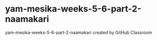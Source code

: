 # yam-mesika-weeks-5-6-part-2-naamakari
yam-mesika-weeks-5-6-part-2-naamakari created by GitHub Classroom
